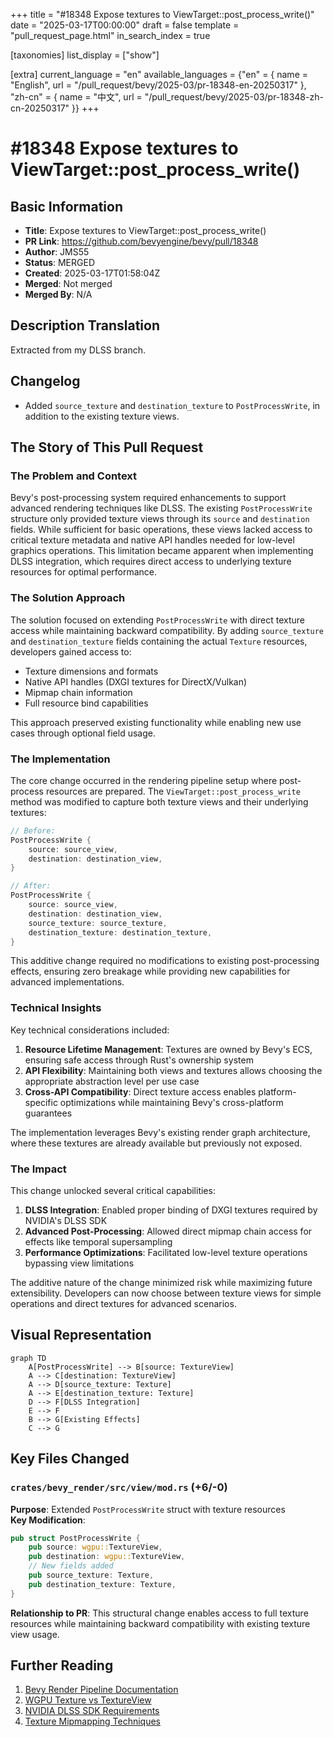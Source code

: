 +++
title = "#18348 Expose textures to ViewTarget::post_process_write()"
date = "2025-03-17T00:00:00"
draft = false
template = "pull_request_page.html"
in_search_index = true

[taxonomies]
list_display = ["show"]

[extra]
current_language = "en"
available_languages = {"en" = { name = "English", url = "/pull_request/bevy/2025-03/pr-18348-en-20250317" }, "zh-cn" = { name = "中文", url = "/pull_request/bevy/2025-03/pr-18348-zh-cn-20250317" }}
+++

# #18348 Expose textures to ViewTarget::post_process_write()

## Basic Information
- **Title**: Expose textures to ViewTarget::post_process_write()
- **PR Link**: https://github.com/bevyengine/bevy/pull/18348
- **Author**: JMS55
- **Status**: MERGED
- **Created**: 2025-03-17T01:58:04Z
- **Merged**: Not merged
- **Merged By**: N/A

## Description Translation
Extracted from my DLSS branch.

## Changelog
* Added `source_texture` and `destination_texture` to `PostProcessWrite`, in addition to the existing texture views.

## The Story of This Pull Request

### The Problem and Context
Bevy's post-processing system required enhancements to support advanced rendering techniques like DLSS. The existing `PostProcessWrite` structure only provided texture views through its `source` and `destination` fields. While sufficient for basic operations, these views lacked access to critical texture metadata and native API handles needed for low-level graphics operations. This limitation became apparent when implementing DLSS integration, which requires direct access to underlying texture resources for optimal performance.

### The Solution Approach
The solution focused on extending `PostProcessWrite` with direct texture access while maintaining backward compatibility. By adding `source_texture` and `destination_texture` fields containing the actual `Texture` resources, developers gained access to:
- Texture dimensions and formats
- Native API handles (DXGI textures for DirectX/Vulkan)
- Mipmap chain information
- Full resource bind capabilities

This approach preserved existing functionality while enabling new use cases through optional field usage.

### The Implementation
The core change occurred in the rendering pipeline setup where post-process resources are prepared. The `ViewTarget::post_process_write` method was modified to capture both texture views and their underlying textures:

```rust
// Before:
PostProcessWrite {
    source: source_view,
    destination: destination_view,
}

// After:
PostProcessWrite {
    source: source_view,
    destination: destination_view,
    source_texture: source_texture,
    destination_texture: destination_texture,
}
```

This additive change required no modifications to existing post-processing effects, ensuring zero breakage while providing new capabilities for advanced implementations.

### Technical Insights
Key technical considerations included:
1. **Resource Lifetime Management**: Textures are owned by Bevy's ECS, ensuring safe access through Rust's ownership system
2. **API Flexibility**: Maintaining both views and textures allows choosing the appropriate abstraction level per use case
3. **Cross-API Compatibility**: Direct texture access enables platform-specific optimizations while maintaining Bevy's cross-platform guarantees

The implementation leverages Bevy's existing render graph architecture, where these textures are already available but previously not exposed.

### The Impact
This change unlocked several critical capabilities:
1. **DLSS Integration**: Enabled proper binding of DXGI textures required by NVIDIA's DLSS SDK
2. **Advanced Post-Processing**: Allowed direct mipmap chain access for effects like temporal supersampling
3. **Performance Optimizations**: Facilitated low-level texture operations bypassing view limitations

The additive nature of the change minimized risk while maximizing future extensibility. Developers can now choose between texture views for simple operations and direct textures for advanced scenarios.

## Visual Representation

```mermaid
graph TD
    A[PostProcessWrite] --> B[source: TextureView]
    A --> C[destination: TextureView]
    A --> D[source_texture: Texture]
    A --> E[destination_texture: Texture]
    D --> F[DLSS Integration]
    E --> F
    B --> G[Existing Effects]
    C --> G
```

## Key Files Changed

### `crates/bevy_render/src/view/mod.rs` (+6/-0)
**Purpose**: Extended `PostProcessWrite` struct with texture resources  
**Key Modification**:
```rust
pub struct PostProcessWrite {
    pub source: wgpu::TextureView,
    pub destination: wgpu::TextureView,
    // New fields added
    pub source_texture: Texture,
    pub destination_texture: Texture,
}
```
**Relationship to PR**: This structural change enables access to full texture resources while maintaining backward compatibility with existing texture view usage.

## Further Reading
1. [Bevy Render Pipeline Documentation](https://bevyengine.org/learn/book/rendering/pipelined-rendering/)
2. [WGPU Texture vs TextureView](https://docs.rs/wgpu/latest/wgpu/struct.Texture.html)
3. [NVIDIA DLSS SDK Requirements](https://developer.nvidia.com/dlss)
4. [Texture Mipmapping Techniques](https://learnopengl.com/Advanced-OpenGL/Texturing)